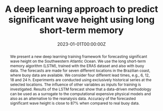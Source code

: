 ---
title: "A deep learning approach to predict significant wave height using long short-term memory"
authors:
- admin
- Leandro Farina
# author_notes:
# - "Equal contribution"
# - "Equal contribution"
date: "2023-01-01T00:00:00Z"
doi: "https://doi.org/10.1016/j.ocemod.2022.102151"

# Schedule page publish date (NOT publication's date).
publishDate: "2023"

# Publication type.
# Accepts a single type but formatted as a YAML list (for Hugo requirements).
# Enter a publication type from the CSL standard.
publication_types: ["article-journal"]

# Publication name and optional abbreviated publication name.
publication: "Ocean Modelling, 181, 102151"
publication_short: ""

abstract: We present a new deep learning training framework for forecasting significant wave height on the Southwestern Atlantic Ocean. We use the long short-term memory algorithm (LSTM), trained with the ERA5 dataset and also with buoy data. The forecasts are made for seven different locations in the Brazilian coast, where buoy data are available. We consider four different lead times, e.g., 6, 12, 18 and 24 h. Experiments are conducted using exclusively historical series at the selected locations. The influence of other variables as inputs for training is investigated. Results of the LSTM forecast show that a data-driven methodology can be used as a surrogate to the computational expensive physical models and also as an alternative to the reanalysis data. Accuracy of the forecasted significant wave height is close to 87% when compared to real buoy data.

# # Summary. An optional shortened abstract.
# summary: Lorem ipsum dolor sit amet, consectetur adipiscing elit. Duis posuere tellus ac convallis placerat. Proin tincidunt magna sed ex sollicitudin condimentum.

# tags:
# - Source Themes
featured: true

# links:
# - name: ""
#   url: ""
url_pdf: https://arxiv.org/abs/2201.00356
url_code: 'https://github.com/felipeminuzzi/lstm-ocean'
url_dataset: ''
url_poster: ''
url_project: ''
url_slides: ''
url_source: ''
url_video: ''

# Featured image
# To use, add an image named `featured.jpg/png` to your page's folder. 
# image:
#   caption: 'Image credit: [**Unsplash**](https://unsplash.com/photos/jdD8gXaTZsc)'
#   focal_point: ""
#   preview_only: false

# Associated Projects (optional).
#   Associate this publication with one or more of your projects.
#   Simply enter your project's folder or file name without extension.
#   E.g. `internal-project` references `content/project/internal-project/index.md`.
#   Otherwise, set `projects: []`.
projects: []

# Slides (optional).
#   Associate this publication with Markdown slides.
#   Simply enter your slide deck's filename without extension.
#   E.g. `slides: "example"` references `content/slides/example/index.md`.
#   Otherwise, set `slides: ""`.
slides: ""
---